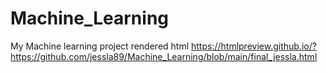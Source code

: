# Machine_Learning
My Machine learning project
rendered html
https://htmlpreview.github.io/?https://github.com/jessla89/Machine_Learning/blob/main/final_jessla.html
